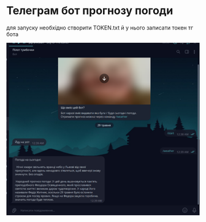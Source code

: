 # Телеграм бот прогнозу погоди

для запуску необхідно створити TOKEN.txt й у нього записати токен тг бота

![plot](./bot_works.png)